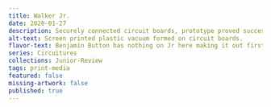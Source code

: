 ```yaml
---
title: Walker Jr.
date: 2020-01-27
description: Securely connected circuit boards, prototype proved successful, next scaling. 
alt-text: Screen printed plastic vacuum formed on circuit boards.
flavor-text: Benjamin Button has nothing on Jr here making it out first.
series: Circuitures
collections: Junior-Review
tags: print-media
featured: false
missing-artwork: false
published: true
---
```

